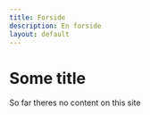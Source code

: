 ```yaml
---
title: Forside
description: En forside
layout: default
---
```


# Some title
So far theres no content on this site
